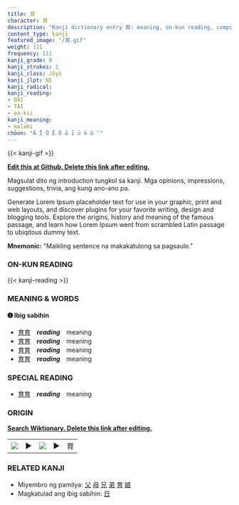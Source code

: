 ```yaml
---
title: 育
character: 育
description: "Kanji dictionary entry 育: meaning, on-kun reading, compounds, origin, related kanji"
content_type: kanji
featured_image: "/育.gif"
weight: 111
frequency: 111
kanji_grade: 0
kanji_strokes: 1
kanji_class: Jōyō
kanji_jlpt: N1
kanji_radical: 
kanji_reading: 
- DAI
- TAI
- oo-kii
kanji_meaning:
- malaki
chōon: "Ā Ī Ū Ē Ō ā ī ū ē ō ’"
---
```

[//]: # (Don't edit the line below. Kanji animated GIF code is automatically generated.)
{{< kanji-gif >}}

[//]: # (Edit below this line.)

**[Edit this at Github. Delete this link after editing.](https://github.com/tim0g/tim/tree/main/content/kanji/育/index.md)**

Magsulat dito ng introduction tungkol sa kanji. Mga opinions, impressions, suggestions, trivia, ang kung ano-ano pa.

Generate Lorem Ipsum placeholder text for use in your graphic, print and web layouts, and discover plugins for your favorite writing, design and blogging tools. Explore the origins, history and meaning of the famous passage, and learn how Lorem Ipsum went from scrambled Latin passage to ubiqitous dummy text.
 
**Mnemonic:** "Maikling sentence na makakatulong sa pagsaulo."

### ON-KUN READING

[//]: # (Don't edit the line below. ON-KUN READING code is automatically generated.)
{{< kanji-reading >}}

### MEANING & WORDS

#### ➊ **Ibig sabihin**
  - [育](../育)[育](../育)　***reading***　meaning
  - [育](../育)[育](../育)　***reading***　meaning
  - [育](../育)[育](../育)　***reading***　meaning
  - [育](../育)[育](../育)　***reading***　meaning

### SPECIAL READING
  - [育](../育)[育](../育)　***reading***　meaning

### ORIGIN

**[Search Wiktionary. Delete this link after editing.](https://wiktionary.org/wiki/育)**
<table class="kanji-table"><tr><td>
<img src="60px-育-bronze.svg.png">
</td><td>▶</td><td>
<img src="60px-育-oracle.svg.png">
</td><td>▶</td>
<td class="kanji-origin">育</td>
</tr></table>

### RELATED KANJI
- Miyembro ng pamilya: [父](../父) [母](../母) [兄](../兄) [弟](../弟) [育](../育) [娘](../娘)
- Magkatulad ang ibig sabihin: [日](../日)
